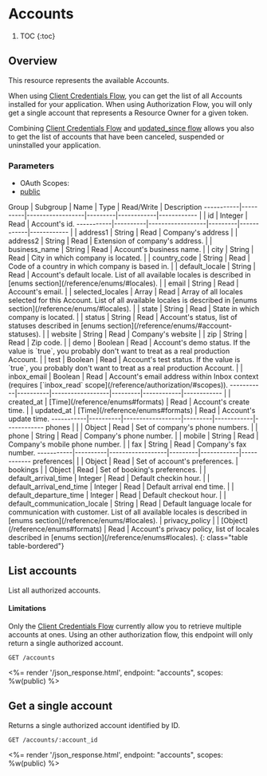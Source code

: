 # Accounts

1. TOC
{:toc}

## Overview

This resource represents the available Accounts.

When using <a href="/reference/authorization/#client-credentials-flow">Client Credentials Flow</a>, you can get the list of all Accounts installed for your application. When using Authorization Flow, you will only get a single account that represents a Resource Owner for a given token.

Combining <a href="/reference/authorization/#client-credentials-flow">Client Credentials Flow</a> and  <a href="/guides/updated-since-flow/">updated_since flow</a> allows you also to get the list of accounts that have been canceled, suspended or uninstalled your application.


### Parameters
<ul class="nav nav-pills" role="tablist">
  <li class="disabled"><a>OAuth Scopes:</a></li>
  <li class="active"><a href="#public" role="tab" data-toggle="pill">public</a></li>
</ul>
<div class="tab-content" markdown="1">
  <div class="tab-pane active" id="public" markdown="1">
Group      | Subgroup | Name             | Type    | Read/Write | Description
-----------|----------|------------------|---------|------------|------------
           |          | id               | Integer | Read                                 | Account's id.
-----------|----------|------------------|---------|------------|------------
           |          | address1         | String  | Read                                 | Company's address
           |          | address2         | String  | Read                                 | Extension of company's address.
           |          | business_name    | String  | Read                                 | Account's business name.
           |          | city             | String  | Read                                 | City in which company is located.
           |          | country_code     | String  | Read                                 | Code of a country in which company is based in.
           |          | default_locale   | String  | Read                                 | Account's default locale. List of all available locales is described in [enums section](/reference/enums/#locales).
           |          | email            | String  | Read                                 | Account's email.
           |          | selected_locales | Array   | Read                                 | Array of all locales selected for this Account. List of all available locales is described in [enums section](/reference/enums/#locales).
           |          | state            | String  | Read                                 | State in which company is located.
           |          | status           | String  | Read                                 | Account's status, list of statuses described in [enums section](/reference/enums/#account-statuses).
           |          | website          | String  | Read                                 | Company's website
           |          | zip              | String  | Read                                 | Zip code.
           |          | demo             | Boolean | Read                                 | Account's demo status. If the value is `true`, you probably don't want to treat as a real production Account.
           |          | test             | Boolean | Read                                 | Account's test status. If the value is `true`, you probably don't want to treat as a real production Account.
           |          | inbox_email      | Boolean | Read                                 | Account's email address within Inbox context (requires [`inbox_read` scope](/reference/authorization/#scopes)).
-----------|----------|------------------|---------|------------|------------
           |          | created_at       | [Time](/reference/enums#formats)  | Read       | Account's create time.
           |          | updated_at       | [Time](/reference/enums#formats)  | Read       | Account's update time.
-----------|----------|------------------|---------|------------|------------
phones     |          |                  | Object  | Read                                 | Set of company's phone numbers.
           |          | phone            | String  | Read                                 | Company's phone number.
           |          | mobile           | String  | Read                                 | Company's mobile phone number.
           |          | fax              | String  | Read                                 | Company's fax number.
-----------|----------|------------------|---------|------------|------------
preferences|                |                              | Object  | Read                                 | Set of account's preferences.
           | bookings       |                              | Object  | Read                                 | Set of booking's preferences.
           |                | default_arrival_time         | Integer | Read                     | Default checkin hour.
           |                | default_arrival_end_time     | Integer | Read                     | Default arrival end time.
           |                | default_departure_time       | Integer | Read                     | Default checkout hour.
           |                | default_communication_locale | String  | Read                     | Default language locale for communication with customer. List of all available locales is described in [enums section](/reference/enums/#locales).
           | privacy_policy |                              | [Object](/reference/enums#formats)  | Read                     | Account's privacy policy, list of locales described in [enums section](/reference/enums#locales).
{: class="table table-bordered"}
  </div>
</div>


## List accounts

List all authorized accounts.

<div class="callout callout-info">
  <h4>Limitations</h4>

  <p>Only the <a href="/reference/authorization/#client-credentials-flow">Client Credentials Flow</a> currently allow you to retrieve multiple accounts at ones. Using an other authorization flow, this endpoint will only return a single authorized account.</p>
</div>

~~~
GET /accounts
~~~

<%= render '/json_response.html', endpoint: "accounts", scopes: %w(public) %>

## Get a single account

Returns a single authorized account identified by ID.

~~~
GET /accounts/:account_id
~~~

<%= render '/json_response.html', endpoint: "accounts", scopes: %w(public) %>
